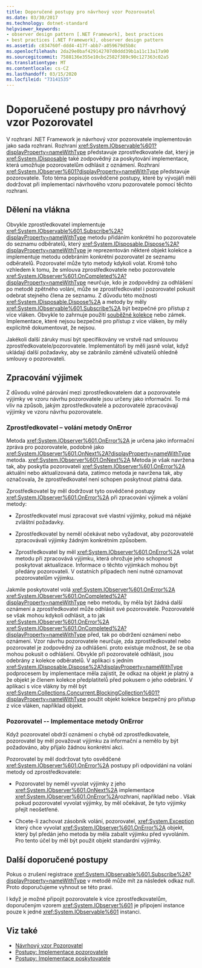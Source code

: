 ```yaml
---
title: Doporučené postupy pro návrhový vzor Pozorovatel
ms.date: 03/30/2017
ms.technology: dotnet-standard
helpviewer_keywords:
- observer design pattern [.NET Framework], best practices
- best practices [.NET Framework], observer design pattern
ms.assetid: c834760f-ddd4-417f-abb7-a059679d5b8c
ms.openlocfilehash: 2da29e0baf429142707d0ddd39b1a11c13a17a90
ms.sourcegitcommit: 7588136e355e10cbc2582f389c90c127363c02a5
ms.translationtype: MT
ms.contentlocale: cs-CZ
ms.lasthandoff: 03/15/2020
ms.locfileid: "73141535"
---
```

# <a name="observer-design-pattern-best-practices"></a>Doporučené postupy pro návrhový vzor Pozorovatel
V rozhraní .NET Framework je návrhový vzor pozorovatele implementován jako sada rozhraní. Rozhraní <xref:System.IObservable%601?displayProperty=nameWithType> představuje zprostředkovatele dat, který je <xref:System.IDisposable> také zodpovědný za poskytování implementace, která umožňuje pozorovatelům odhlásit z oznámení. Rozhraní <xref:System.IObserver%601?displayProperty=nameWithType> představuje pozorovatele. Toto téma popisuje osvědčené postupy, které by vývojáři měli dodržovat při implementaci návrhového vzoru pozorovatele pomocí těchto rozhraní.  
  
## <a name="threading"></a>Dělení na vlákna  
 Obvykle zprostředkovatel implementuje <xref:System.IObservable%601.Subscribe%2A?displayProperty=nameWithType> metodu přidáním konkrétní ho pozorovatele do seznamu odběratelů, který <xref:System.IDisposable.Dispose%2A?displayProperty=nameWithType> je reprezentován některé objekt kolekce a implementuje metodu odebráním konkrétní pozorovatel ze seznamu odběratelů. Pozorovatel může tyto metody kdykoli volat. Kromě toho vzhledem k tomu, že smlouva zprostředkovatele nebo pozorovatele <xref:System.IObserver%601.OnCompleted%2A?displayProperty=nameWithType> neurčuje, kdo je zodpovědný za odhlášení po metodě zpětného volání, může se zprostředkovatel i pozorovatel pokusit odebrat stejného člena ze seznamu. Z důvodu této možnosti <xref:System.IDisposable.Dispose%2A> a metody by měly <xref:System.IObservable%601.Subscribe%2A> být bezpečné pro přístup z více vláken. Obvykle to zahrnuje použití [souběžné kolekce](../../../docs/standard/parallel-programming/data-structures-for-parallel-programming.md) nebo zámek. Implementace, které nejsou bezpečné pro přístup z více vláken, by měly explicitně dokumentovat, že nejsou.  
  
 Jakékoli další záruky musí být specifikovány ve vrstvě nad smlouvou zprostředkovatele/pozorovatele. Implementátoři by měli jasně volat, když ukládají další požadavky, aby se zabránilo záměně uživatelů ohledně smlouvy o pozorovateli.  
  
## <a name="handling-exceptions"></a>Zpracování výjimek  
 Z důvodu volné párování mezi zprostředkovatelem dat a pozorovatele výjimky ve vzoru návrhu pozorovatele jsou určeny jako informační. To má vliv na způsob, jakým zprostředkovatelé a pozorovatelé zpracovávají výjimky ve vzoru návrhu pozorovatele.  
  
### <a name="the-provider----calling-the-onerror-method"></a>Zprostředkovatel – volání metody OnError  
 Metoda <xref:System.IObserver%601.OnError%2A> je určena jako informační zpráva pro pozorovatele, podobně jako <xref:System.IObserver%601.OnNext%2A?displayProperty=nameWithType> metoda. <xref:System.IObserver%601.OnNext%2A> Metoda je však navržena tak, aby poskytla pozorovateli <xref:System.IObserver%601.OnError%2A> aktuální nebo aktualizovaná data, zatímco metoda je navržena tak, aby označovala, že zprostředkovatel není schopen poskytnout platná data.  
  
 Zprostředkovatel by měl dodržovat tyto osvědčené postupy <xref:System.IObserver%601.OnError%2A> při zpracování výjimek a volání metody:  
  
- Zprostředkovatel musí zpracovat své vlastní výjimky, pokud má nějaké zvláštní požadavky.  
  
- Zprostředkovatel by neměl očekávat nebo vyžadovat, aby pozorovatelé zpracovávali výjimky žádným konkrétním způsobem.  
  
- Zprostředkovatel by měl <xref:System.IObserver%601.OnError%2A> volat metodu při zpracovává výjimku, která ohrožuje jeho schopnost poskytovat aktualizace. Informace o těchto výjimkách mohou být předány pozorovateli. V ostatních případech není nutné oznamovat pozorovatelům výjimku.  
  
 Jakmile poskytovatel volá <xref:System.IObserver%601.OnError%2A> <xref:System.IObserver%601.OnCompleted%2A?displayProperty=nameWithType> nebo metodu, by měla být žádná další oznámení a zprostředkovatel může odhlásit své pozorovatele. Pozorovatelé se však mohou kdykoli odhlásit, a to jak <xref:System.IObserver%601.OnError%2A> <xref:System.IObserver%601.OnCompleted%2A?displayProperty=nameWithType> před, tak po obdržení oznámení nebo oznámení. Vzor návrhu pozorovatele neurčuje, zda zprostředkovatel nebo pozorovatel je zodpovědný za odhlášení. proto existuje možnost, že se oba mohou pokusit o odhlášení. Obvykle při pozorovatelé odhlásit, jsou odebrány z kolekce odběratelů. V aplikaci s jedním <xref:System.IDisposable.Dispose%2A?displayProperty=nameWithType> podprocesem by implementace měla zajistit, že odkaz na objekt je platný a že objekt je členem kolekce předplatitelů před pokusem o jeho odebrání. V aplikaci s více vlákny by měl být <xref:System.Collections.Concurrent.BlockingCollection%601?displayProperty=nameWithType> použit objekt kolekce bezpečný pro přístup z více vláken, například objekt.  
  
### <a name="the-observer----implementing-the-onerror-method"></a>Pozorovatel -- Implementace metody OnError  
 Když pozorovatel obdrží oznámení o chybě od zprostředkovatele, pozorovatel by měl považovat výjimku za informační a nemělo by být požadováno, aby přijalo žádnou konkrétní akci.  
  
 Pozorovatel by měl dodržovat tyto osvědčené <xref:System.IObserver%601.OnError%2A> postupy při odpovídání na volání metody od zprostředkovatele:  
  
- Pozorovatel by neměl vyvolat výjimky z jeho <xref:System.IObserver%601.OnNext%2A> implementace <xref:System.IObserver%601.OnError%2A>rozhraní, například nebo . Však pokud pozorovatel vyvolat výjimky, by měl očekávat, že tyto výjimky přejít neošetřené.  
  
- Chcete-li zachovat zásobník volání, pozorovatel, <xref:System.Exception> který chce vyvolat <xref:System.IObserver%601.OnError%2A> objekt, který byl předán jeho metoda by měla zabalit výjimku před vyvoláním. Pro tento účel by měl být použit objekt standardní výjimky.  
  
## <a name="additional-best-practices"></a>Další doporučené postupy  
 Pokus o zrušení registrace <xref:System.IObservable%601.Subscribe%2A?displayProperty=nameWithType> v metodě může mít za následek odkaz null. Proto doporučujeme vyhnout se této praxi.  
  
 I když je možné připojit pozorovatele k více zprostředkovatelům, doporučeným vzorem <xref:System.IObserver%601> je připojení instance pouze k jedné <xref:System.IObservable%601> instanci.  
  
## <a name="see-also"></a>Viz také

- [Návrhový vzor Pozorovatel](../../../docs/standard/events/observer-design-pattern.md)
- [Postupy: Implementace pozorovatele](../../../docs/standard/events/how-to-implement-an-observer.md)
- [Postupy: Implementace poskytovatele](../../../docs/standard/events/how-to-implement-a-provider.md)
